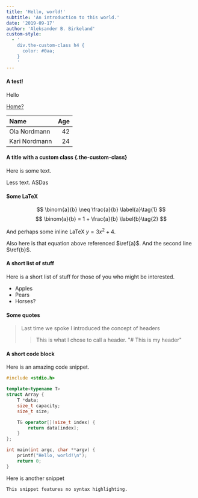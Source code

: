```yaml
---
title: 'Hello, world!'
subtitle: 'An introduction to this world.'
date: '2019-09-17'
author: 'Aleksander B. Birkeland'
custom-style:
  - '
    div.the-custom-class h4 {
      color: #0aa;
    }
    '
---
```


#### A test!

Hello

[Home?](/)

| Name          | Age |
|:--------------|----:|
| Ola Nordmann  |  42 |
| Kari Nordmann |  24 |

#### A title with a custom class {.the-custom-class}

Here is some text.

Less text. ASDas

#### Some LaTeX

$$
\binom{a}{b} \neq  \frac{a}{b} \label{a}\tag{1}
$$
$$
\binom{a}{b} = 1 + \frac{a}{b} \label{b}\tag{2}
$$

And perhaps some inline LaTeX $y = 3x^2 + 4$.

Also here is that equation above referenced $\ref{a}$. And the second line $\ref{b}$.

#### A short list of stuff

Here is a short list of stuff for those of you who might be interested.

- Apples
- Pears
- Horses?

#### Some quotes

> Last time we spoke I introduced the concept of headers
> 
> > This is what I chose to call a header. "# This is my header"

#### A short code block

Here is an amazing code snippet.

```c++
#include <stdio.h>

template<typename T>
struct Array {
	T *data;
	size_t capacity;
	size_t size;

	T& operator[](size_t index) {
		return data[index];
	}
};

int main(int argc, char **argv) {
    printf("Hello, world!\n");
    return 0;
}
```

Here is another snippet

```
This snippet features no syntax highlighting.
```